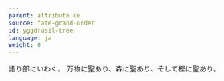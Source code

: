 ```yaml
---
parent: attribute.ce
source: fate-grand-order
id: yggdrasil-tree
language: ja
weight: 0
---
```


語り部にいわく。
万物に聖あり、森に聖あり、そして樫に聖あり。
